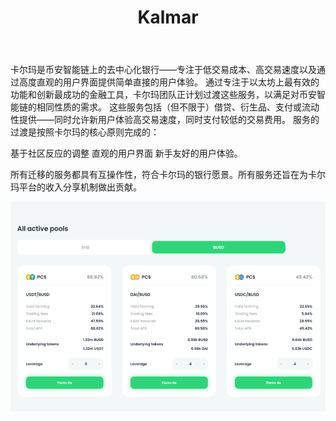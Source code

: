 ﻿---
title: "Kalmar"
description: "Kalmar 是一家由 DeFi 和 NFT 提供支持的去中心化银行。我们使用安全的金融工具和先进的游戏化模型."
ddate: 2022-08-18T00:00:00+08:00
lastmod: 2022-08-18T00:00:00+08:00
draft: false
authors: ["boogArno"]
featuredImage: "kalmar.png"
tags: ["DeFi","Kalmar"]
categories: ["nfts"]
nfts: ["DeFi"]
blockchain: "BSC"
website: "https://kalmy.app/"
twitter: "https://twitter.com/kalmar_io"
discord: ""
telegram: ""
github: "https://github.com/kalmar-io"
youtube: ""
twitch: ""
facebook: ""
instagram: ""
reddit: ""
medium: ""
steam: ""
gitbook: ""
googleplay: ""
appstore: ""
status: "Live"
weight: 
lightgallery: true
toc: true
pinned: false
recommend: false
recommend1: false
---
卡尔玛是币安智能链上的去中心化银行——专注于低交易成本、高交易速度以及通过高度直观的用户界面提供简单直接的用户体验。
通过专注于以太坊上最有效的功能和创新最成功的金融工具，卡尔玛团队正计划过渡这些服务，以满足对币安智能链的相同性质的需求。
这些服务包括（但不限于）借贷、衍生品、支付或流动性提供——同时允许新用户体验高交易速度，同时支付较低的交易费用。
服务的过渡是按照卡尔玛的核心原则完成的：

  基于社区反应的调整
  直观的用户界面
  新手友好的用户体验。

所有迁移的服务都具有互操作性，符合卡尔玛的银行愿景。所有服务还旨在为卡尔玛平台的收入分享机制做出贡献。

![kalmar-dapp-defi-bsc-image1_fec0167a8491b039baa09f9918d4c1e0](kalmar-dapp-defi-bsc-image1_fec0167a8491b039baa09f9918d4c1e0.png)